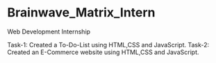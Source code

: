 # Brainwave_Matrix_Intern
Web Development Internship

Task-1:
Created a To-Do-List using HTML,CSS and JavaScript.
Task-2:
Created an E-Commerce website using HTML,CSS and JavaScript.
